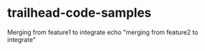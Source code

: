 # trailhead-code-samples

Merging from feature1 to integrate
echo "merging from feature2 to integrate"

